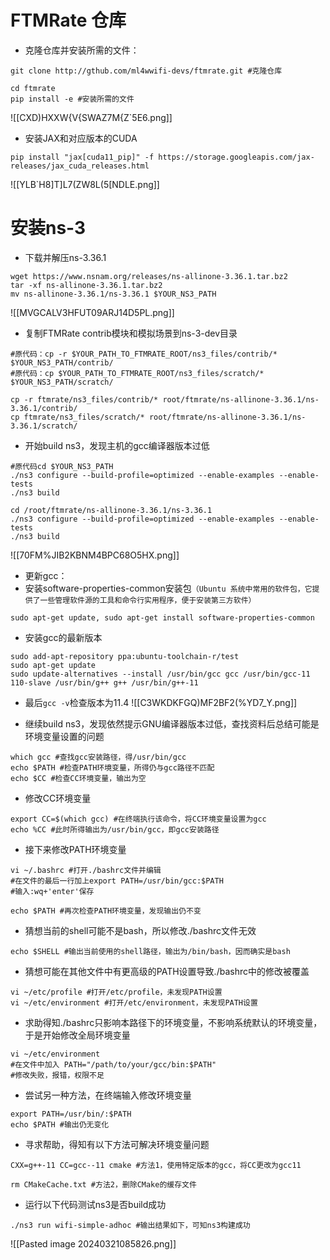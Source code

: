 # FTMRate 仓库
- 克隆仓库并安装所需的文件：
```
git clone http://gthub.com/ml4wwifi-devs/ftmrate.git #克隆仓库

cd ftmrate
pip install -e #安装所需的文件
```
![[CXD)HXXW{V{SWAZ7M{Z`5E6.png]]

- 安装JAX和对应版本的CUDA
```
pip install "jax[cuda11_pip]" -f https://storage.googleapis.com/jax-releases/jax_cuda_releases.html
```
![[YLB`H8]T]L7(ZW8L(5[NDLE.png]]
# 安装ns-3
- 下载并解压ns-3.36.1
```
wget https://www.nsnam.org/releases/ns-allinone-3.36.1.tar.bz2
tar -xf ns-allinone-3.36.1.tar.bz2
mv ns-allinone-3.36.1/ns-3.36.1 $YOUR_NS3_PATH
```
![[MVGCALV3HFUT09ARJ14D5PL.png]]

- 复制FTMRate contrib模块和模拟场景到ns-3-dev目录
```
#原代码：cp -r $YOUR_PATH_TO_FTMRATE_ROOT/ns3_files/contrib/* $YOUR_NS3_PATH/contrib/
#原代码：cp $YOUR_PATH_TO_FTMRATE_ROOT/ns3_files/scratch/* $YOUR_NS3_PATH/scratch/

cp -r ftmrate/ns3_files/contrib/* root/ftmrate/ns-allinone-3.36.1/ns-3.36.1/contrib/
cp ftmrate/ns3_files/scratch/* root/ftmrate/ns-allinone-3.36.1/ns-3.36.1/scratch/
```

- 开始build ns3，发现主机的gcc编译器版本过低
```
#原代码cd $YOUR_NS3_PATH
./ns3 configure --build-profile=optimized --enable-examples --enable-tests
./ns3 build

cd /root/ftmrate/ns-allinone-3.36.1/ns-3.36.1
./ns3 configure --build-profile=optimized --enable-examples --enable-tests
./ns3 build
```
![[70FM%JIB2KBNM4BPC68O5HX.png]]

- 更新gcc：
- 安装software-properties-common安装包`（Ubuntu 系统中常用的软件包，它提供了一些管理软件源的工具和命令行实用程序，便于安装第三方软件）`
```
sudo apt-get update, sudo apt-get install software-properties-common
```
- 安装gcc的最新版本
```
sudo add-apt-repository ppa:ubuntu-toolchain-r/test
sudo apt-get update
sudo update-alternatives --install /usr/bin/gcc gcc /usr/bin/gcc-11 110-slave /usr/bin/g++ g++ /usr/bin/g++-11  
```
- 最后`gcc -v`检查版本为11.4
![[C3WKDKFGQ)MF2BF2(%YD7_Y.png]]

- 继续build ns3，发现依然提示GNU编译器版本过低，查找资料后总结可能是环境变量设置的问题
```
which gcc #查找gcc安装路径，得/usr/bin/gcc
echo $PATH #检查PATH环境变量，所得仍与gcc路径不匹配
echo $CC #检查CC环境变量，输出为空
```

- 修改CC环境变量
```
export CC=$(which gcc) #在终端执行该命令，将CC环境变量设置为gcc
echo %CC #此时所得输出为/usr/bin/gcc，即gcc安装路径
```

- 接下来修改PATH环境变量
```
vi ~/.bashrc #打开./bashrc文件并编辑
#在文件的最后一行加上export PATH=/usr/bin/gcc:$PATH
#输入:wq+'enter'保存

echo $PATH #再次检查PATH环境变量，发现输出仍不变
```

- 猜想当前的shell可能不是bash，所以修改./bashrc文件无效
```
echo $SHELL #输出当前使用的shell路径，输出为/bin/bash，因而确实是bash
```

- 猜想可能在其他文件中有更高级的PATH设置导致./bashrc中的修改被覆盖
```
vi ~/etc/profile #打开/etc/profile，未发现PATH设置
vi ~/etc/environment #打开/etc/environment，未发现PATH设置
```

- 求助得知./bashrc只影响本路径下的环境变量，不影响系统默认的环境变量，于是开始修改全局环境变量
```
vi ~/etc/environment
#在文件中加入 PATH="/path/to/your/gcc/bin:$PATH"
#修改失败，报错，权限不足
```

- 尝试另一种方法，在终端输入修改环境变量
```
export PATH=/usr/bin/:$PATH
echo $PATH #输出仍无变化
```

- 寻求帮助，得知有以下方法可解决环境变量问题
```
CXX=g++-11 CC=gcc--11 cmake #方法1，使用特定版本的gcc，将CC更改为gcc11

rm CMakeCache.txt #方法2，删除CMake的缓存文件
```

- 运行以下代码测试ns3是否build成功
```
./ns3 run wifi-simple-adhoc #输出结果如下，可知ns3构建成功
```
![[Pasted image 20240321085826.png]]

